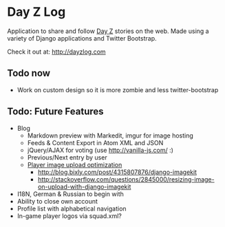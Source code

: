 # Day Z Log

Application to share and follow <a href="http://dayzmod.com">Day Z</a> stories on the web. Made using a variety of Django applications and Twitter Bootstrap.

Check it out at: <http://dayzlog.com>

## Todo now

- Work on custom design so it is more zombie and less twitter-bootstrap

## Todo: Future Features

- Blog
    - Markdown preview with Markedit, imgur for image hosting
    - Feeds & Content Export in Atom XML and JSON
    - jQuery/AJAX for voting (use http://vanilla-js.com/ :)
    - Previous/Next entry by user
    - [Player image upload optimization](https://github.com/jdriscoll/django-imagekit)
        - <http://blog.bixly.com/post/4315807876/django-imagekit>
        - <http://stackoverflow.com/questions/2845000/resizing-image-on-upload-with-django-imagekit>
- I18N, German & Russian to begin with
- Ability to close own account
- Profile list with alphabetical navigation
- In-game player logos via squad.xml?